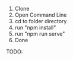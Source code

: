 1) Clone 
2) Open Command Line
3) cd to folder directory
4) run "npm install"
5) run "npm run serve"
6) Done

TODO:
<!-- 1) New complaints are automatically set to showToPublic = true; Students should be automatically approved when registering
2) Add an assigned admin per subject of complaint. He/she can only view or take actions the assigned complaints to him/her
3) Users should not be able to use admin names as their aliases. (Create an array of disabled aliases for this then verify on submit)
4) Fix the admin comment section's error. Admin's alias when commenting must be set to their name automatically.  -->